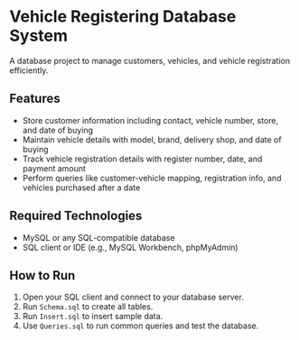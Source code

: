 # Vehicle Registering Database System

A database project to manage customers, vehicles, and vehicle registration efficiently.

## Features
- Store customer information including contact, vehicle number, store, and date of buying
- Maintain vehicle details with model, brand, delivery shop, and date of buying
- Track vehicle registration details with register number, date, and payment amount
- Perform queries like customer-vehicle mapping, registration info, and vehicles purchased after a date

## Required Technologies
- MySQL or any SQL-compatible database
- SQL client or IDE (e.g., MySQL Workbench, phpMyAdmin)

## How to Run
1. Open your SQL client and connect to your database server.
2. Run `Schema.sql` to create all tables.
3. Run `Insert.sql` to insert sample data.
4. Use `Queries.sql` to run common queries and test the database.
